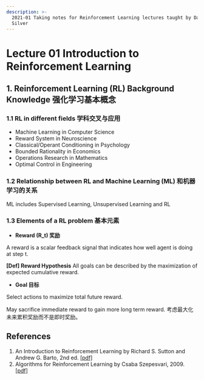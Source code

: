 ```yaml
---
description: >-
  2021-01 Taking notes for Reinforcement Learning lectures taught by David
  Silver
---
```


# Lecture 01 Introduction to Reinforcement Learning

## 1. Reinforcement Learning \(RL\) Background Knowledge 强化学习基本概念

### 1.1 RL in different fields 学科交叉与应用

* Machine Learning in Computer Science
* Reward System in Neuroscience
* Classical/Operant Conditioning in Psychology
* Bounded Rationality in Economics
* Operations Research in Mathematics
* Optimal Control in Engineering

### 1.2 Relationship between RL and Machine Learning \(ML\) 和机器学习的关系

ML includes Supervised Learning, Unsupervised Learning and RL

### 1.3 Elements of a RL problem 基本元素

* **Reward \(R\_t\) 奖励**

A reward is a scalar feedback signal that indicates how well agent is doing at step t. 

**\[Def\] Reward Hypothesis** All goals can be described by the maximization of expected cumulative reward.

* **Goal 目标**

Select actions to maximize total future reward.

May sacrifice immediate reward to gain more long term reward. 考虑最大化未来累积奖励而不是即时奖励。

















## References

1. An Introduction to Reinforcement Learning by Richard S. Sutton and Andrew G. Barto, 2nd ed.  [\[pdf\]](http://www.andrew.cmu.edu/course/10-703/textbook/BartoSutton.pdf)
2. Algorithms for Reinforcement Learning by Csaba Szepesvari, 2009.  [\[pdf\]](https://sites.ualberta.ca/~szepesva/papers/RLAlgsInMDPs.pdf)


